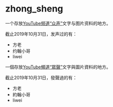 # zhong_sheng

一个存放[YouTube频道“众声”](https://www.youtube.com/channel/UCwl1Td_QBkMCjhOYr6NapWQ)文字与图片资料的地方。

截止2019年10月31日，发声过的有：

* 方老
* 约翰小哥
* liwei

一個存放[YouTube頻道“眾聲”](https://www.youtube.com/channel/UCwl1Td_QBkMCjhOYr6NapWQ)文字與圖片資料的地方。

截止2019年10月31日，發聲過的有：

* 方老
* 約翰小哥
* liwei